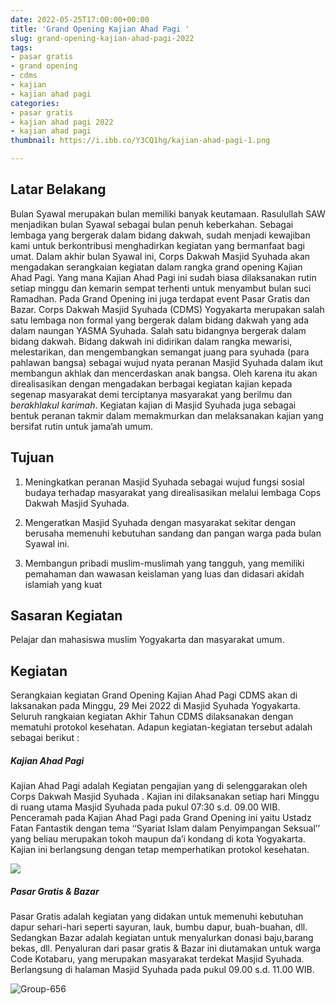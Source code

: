 ```yaml
---
date: 2022-05-25T17:00:00+00:00
title: 'Grand Opening Kajian Ahad Pagi '
slug: grand-opening-kajian-ahad-pagi-2022
tags:
- pasar gratis
- grand opening
- cdms
- kajian
- kajian ahad pagi
categories:
- pasar gratis
- kajian ahad pagi 2022
- kajian ahad pagi
thumbnail: https://i.ibb.co/Y3CQ1hg/kajian-ahad-pagi-1.png

---
```


## **Latar Belakang**

Bulan Syawal merupakan bulan memiliki banyak keutamaan. Rasulullah SAW menjadikan bulan Syawal sebagai bulan penuh keberkahan. Sebagai lembaga yang bergerak dalam bidang dakwah, sudah menjadi kewajiban kami untuk berkontribusi menghadirkan kegiatan yang bermanfaat bagi umat. Dalam akhir bulan Syawal ini, Corps Dakwah Masjid Syuhada akan mengadakan serangkaian kegiatan dalam rangka grand opening Kajian Ahad Pagi. Yang mana Kajian Ahad Pagi ini sudah biasa dilaksanakan rutin setiap minggu dan kemarin sempat terhenti untuk menyambut bulan suci Ramadhan. Pada Grand Opening ini juga terdapat event Pasar Gratis dan Bazar. Corps Dakwah Masjid Syuhada (CDMS) Yogyakarta merupakan salah satu lembaga non formal yang bergerak dalam bidang dakwah yang ada dalam naungan YASMA Syuhada. Salah satu bidangnya bergerak dalam bidang dakwah. Bidang dakwah ini didirikan dalam rangka mewarisi, melestarikan, dan mengembangkan semangat juang para syuhada (para pahlawan bangsa) sebagai wujud nyata peranan Masjid Syuhada dalam ikut membangun akhlak dan mencerdaskan anak bangsa. Oleh karena itu akan direalisasikan dengan mengadakan berbagai kegiatan kajian kepada segenap masyarakat demi terciptanya masyarakat yang berilmu dan _berakhlakul karimah_. Kegiatan kajian di Masjid Syuhada juga sebagai bentuk peranan takmir dalam memakmurkan dan melaksanakan kajian yang bersifat rutin untuk jama’ah umum.

## **Tujuan**

1.  Meningkatkan peranan Masjid Syuhada sebagai wujud fungsi sosial budaya terhadap masyarakat yang direalisasikan melalui lembaga Cops Dakwah Masjid Syuhada.


2. Mengeratkan Masjid Syuhada dengan masyarakat sekitar dengan berusaha memenuhi kebutuhan sandang dan pangan warga pada bulan Syawal ini.
3. Membangun pribadi muslim-muslimah yang tangguh, yang memiliki pemahaman dan wawasan keislaman yang luas dan didasari akidah islamiah yang kuat

## **Sasaran Kegiatan**

Pelajar dan mahasiswa muslim Yogyakarta dan masyarakat umum.

## **Kegiatan**

Serangkaian kegiatan Grand Opening Kajian Ahad Pagi CDMS akan di laksanakan pada Minggu, 29 Mei 2022 di Masjid Syuhada Yogyakarta. Seluruh rangkaian kegiatan Akhir Tahun CDMS dilaksanakan dengan mematuhi protokol kesehatan. Adapun kegiatan-kegiatan tersebut adalah sebagai berikut :

##### **Kajian Ahad Pagi**

Kajian Ahad Pagi adalah Kegiatan pengajian yang di selenggarakan oleh Corps Dakwah Masjid Syuhada . Kajian ini dilaksanakan setiap hari Minggu di ruang utama Masjid Syuhada pada pukul 07:30 s.d. 09.00 WIB. Penceramah pada Kajian Ahad Pagi pada Grand Opening ini yaitu Ustadz Fatan Fantastik dengan tema ‘‘Syariat Islam dalam Penyimpangan Seksual’’ yang beliau merupakan tokoh maupun da’i kondang di kota Yogyakarta. Kajian ini berlangsung dengan tetap memperhatikan protokol kesehatan.

![](https://i.ibb.co/Y3CQ1hg/kajian-ahad-pagi-1.png)

##### **Pasar Gratis & Bazar**

Pasar Gratis adalah kegiatan yang didakan untuk memenuhi kebutuhan dapur sehari-hari seperti sayuran, lauk, bumbu dapur, buah-buahan, dll. Sedangkan Bazar adalah kegiatan untuk menyalurkan donasi baju,barang bekas, dll. Penyaluran dari pasar gratis & Bazar ini diutamakan untuk warga Code Kotabaru, yang merupakan masyarakat terdekat Masjid Syuhada. Berlangsung di halaman Masjid Syuhada pada pukul 09.00 s.d. 11.00 WIB.

![Group-656](https://i.ibb.co/HhYvCzm/Group-656.png)